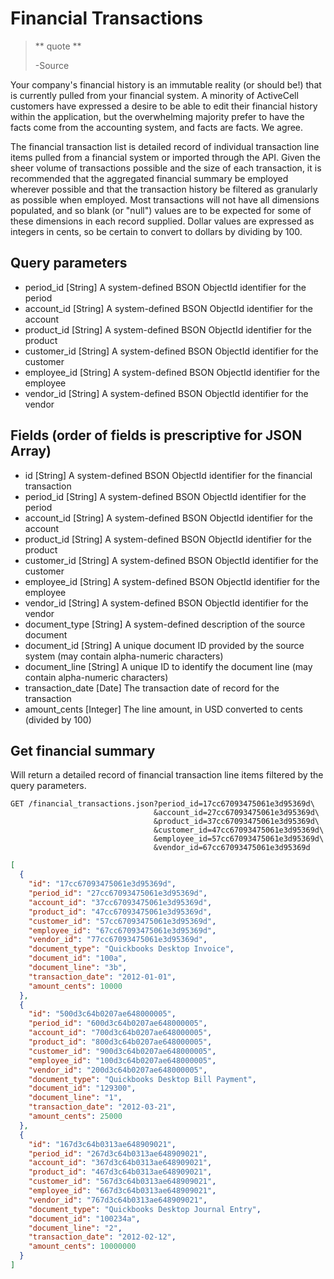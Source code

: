 Financial Transactions
======================

> ** quote **
>
> -Source

Your company's financial history is an immutable reality (or should be!) that is currently pulled from your financial system. A minority of ActiveCell customers have expressed a desire to be able to edit their financial history within the application, but the overwhelming majority prefer to have the facts come from the accounting system, and facts are facts. We agree.

The financial transaction list is detailed record of individual transaction line items pulled from a financial system or imported through the API. Given the sheer volume of transactions possible and the size of each transaction, it is recommended that the aggregated financial summary be employed wherever possible and that the transaction history be filtered as granularly as possible when employed. Most transactions will not have all dimensions populated, and so blank (or "null") values are to be expected for some of these dimensions in each record supplied. Dollar values are expressed as integers in cents, so be certain to convert to dollars by dividing by 100.


Query parameters
----------------
* period_id [String] A system-defined BSON ObjectId identifier for the period
* account_id [String] A system-defined BSON ObjectId identifier for the account
* product_id [String] A system-defined BSON ObjectId identifier for the product
* customer_id [String] A system-defined BSON ObjectId identifier for the customer
* employee_id [String] A system-defined BSON ObjectId identifier for the employee
* vendor_id [String] A system-defined BSON ObjectId identifier for the vendor


Fields (order of fields is prescriptive for JSON Array)
-------------------------------------------------------

* id [String] A system-defined BSON ObjectId identifier for the financial transaction
* period_id [String] A system-defined BSON ObjectId identifier for the period
* account_id [String] A system-defined BSON ObjectId identifier for the account
* product_id [String] A system-defined BSON ObjectId identifier for the product
* customer_id [String] A system-defined BSON ObjectId identifier for the customer
* employee_id [String] A system-defined BSON ObjectId identifier for the employee
* vendor_id [String] A system-defined BSON ObjectId identifier for the vendor
* document_type [String] A system-defined description of the source document
* document_id [String] A unique document ID provided by the source system (may contain alpha-numeric characters)
* document_line [String] A unique ID to identify the document line (may contain alpha-numeric characters)
* transaction_date [Date] The transaction date of record for the transaction
* amount_cents [Integer] The line amount, in USD converted to cents (divided by 100)


Get financial summary
---------------------

Will return a detailed record of financial transaction line items filtered by the query parameters.

```
GET /financial_transactions.json?period_id=17cc67093475061e3d95369d\
                                &account_id=27cc67093475061e3d95369d\
                                &product_id=37cc67093475061e3d95369d\
                                &customer_id=47cc67093475061e3d95369d\
                                &employee_id=57cc67093475061e3d95369d\
                                &vendor_id=67cc67093475061e3d95369d
``` 

```json
[
  {
    "id": "17cc67093475061e3d95369d",
    "period_id": "27cc67093475061e3d95369d",
    "account_id": "37cc67093475061e3d95369d",
    "product_id": "47cc67093475061e3d95369d",
    "customer_id": "57cc67093475061e3d95369d",
    "employee_id": "67cc67093475061e3d95369d",
    "vendor_id": "77cc67093475061e3d95369d",
    "document_type": "Quickbooks Desktop Invoice",
    "document_id": "100a",
    "document_line": "3b",
    "transaction_date": "2012-01-01",
    "amount_cents": 10000
  },
  {
    "id": "500d3c64b0207ae648000005",
    "period_id": "600d3c64b0207ae648000005",
    "account_id": "700d3c64b0207ae648000005",
    "product_id": "800d3c64b0207ae648000005",
    "customer_id": "900d3c64b0207ae648000005",
    "employee_id": "100d3c64b0207ae648000005",
    "vendor_id": "200d3c64b0207ae648000005",
    "document_type": "Quickbooks Desktop Bill Payment",
    "document_id": "129300",
    "document_line": "1",
    "transaction_date": "2012-03-21",
    "amount_cents": 25000
  },
  {
    "id": "167d3c64b0313ae648909021",
    "period_id": "267d3c64b0313ae648909021",
    "account_id": "367d3c64b0313ae648909021",
    "product_id": "467d3c64b0313ae648909021",
    "customer_id": "567d3c64b0313ae648909021",
    "employee_id": "667d3c64b0313ae648909021",
    "vendor_id": "767d3c64b0313ae648909021",
    "document_type": "Quickbooks Desktop Journal Entry",
    "document_id": "100234a",
    "document_line": "2",
    "transaction_date": "2012-02-12",
    "amount_cents": 10000000
  }
]
```
